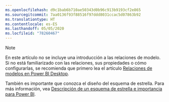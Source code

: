 ```yaml
---
ms.openlocfilehash: d9c1bab6b710ae50343d0b96c913b9193cf2e865
ms.sourcegitcommit: 7aa0136f93f88516f97ddd8031ccac5d07863b92
ms.translationtype: HT
ms.contentlocale: es-ES
ms.lasthandoff: 05/05/2020
ms.locfileid: "78260467"
---
```

> [!NOTE]
> En este artículo no se incluye una introducción a las relaciones de modelo. Si no está familiarizado con las relaciones, sus propiedades o cómo configurarlas, se recomienda que primero lea el artículo [Relaciones de modelos en Power BI Desktop](../../desktop-relationships-understand.md).
>
> También es importante que conozca el diseño del esquema de estrella. Para más información, vea [Descripción de un esquema de estrella e importancia para Power BI](../star-schema.md).